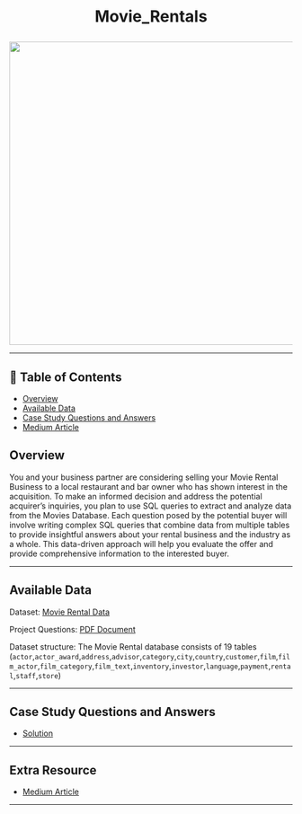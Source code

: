 # <p align="center" style="margin-top: 0px;">  Movie_Rentals

<p align="center" style="margin-bottom: 0px !important;">
<img src= "https://encrypted-tbn0.gstatic.com/images?q=tbn:ANd9GcSYKW_DvN6Ms9WRBz2Nk_Ok3ss9XepVwUEc_w&usqp=CAU" width="540" height = "540">

---
## 🧾 Table of Contents
- [Overview](#overview)
- [Available Data](#available-data)
- [Case Study Questions and Answers](#case-study-questions-and-answers)
- [Medium Article](#medium-article)

## Overview
You and your business partner are considering selling your Movie Rental Business to a local restaurant and bar owner who has shown interest in the acquisition. To make an informed decision and address the potential acquirer’s inquiries, you plan to use SQL queries to extract and analyze data from the Movies Database. Each question posed by the potential buyer will involve writing complex SQL queries that combine data from multiple tables to provide insightful answers about your rental business and the industry as a whole. This data-driven approach will help you evaluate the offer and provide comprehensive information to the interested buyer.


---
## Available Data

Dataset: [Movie Rental Data](https://drive.google.com/drive/folders/1mkiTsajRkptL28utdcamF6jMoTNDKHEq?usp=sharing)

Project Questions: [PDF Document](https://drive.google.com/file/d/14BtZpqBt4WQNnQ9wyrCamgdOK2AOb-yt/view?usp=sharing)

Dataset structure: The Movie Rental database consists of 19 tables (`actor`,`actor_award`,`address`,`advisor`,`category`,`city`,`country`,`customer`,`film`,`film_actor`,`film_category`,`film_text`,`inventory`,`investor`,`language`,`payment`,`rental`,`staff`,`store`)

---
## Case Study Questions and Answers

- [Solution](https://github.com/raphaeloyelami/movie_rentals_analysis/blob/main/Case%20Study%20Answers.md)


---
## Extra Resource
- [Medium Article]()

---

